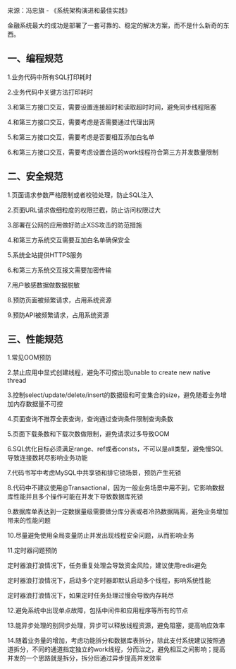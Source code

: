 来源：冯忠旗 - 《系统架构演进和最佳实践》

金融系统最大的成功是部署了一套可靠的、稳定的解决方案，而不是什么新奇的东西。

## 一、编程规范

1.业务代码中所有SQL打印耗时

2.业务代码中关键方法打印耗时

3.和第三方接口交互，需要设置连接超时和读取超时时间，避免同步线程阻塞

4.和第三方接口交互，需要考虑是否需要通过代理出网

5.和第三方接口交互，需要考虑是否要相互添加白名单

6.和第三方接口交互，需要考虑设置合适的work线程符合第三方并发数量限制

## 二、安全规范

1.页面请求参数严格限制或者校验处理，防止SQL注入

2.页面URL请求做细粒度的权限拦截，防止访问权限过大

3.部署在公网的应用做好防止XSS攻击的防范措施

4.和第三方系统交互需要互加白名单确保安全

5.系统全站提供HTTPS服务

6.和第三方系统交互报文需要加密传输

7.用户敏感数据做数据脱敏

8.预防页面被频繁请求，占用系统资源

9.预防API被频繁请求，占用系统资源

## 三、性能规范

1.常见OOM预防

2.禁止应用中显式创建线程，避免不可控出现unable to create new native thread

3.控制select/update/delete/insert的数据级和可变集合的size，避免随着业务增加内存数据量不可控

4.页面查询不推荐全表查询，查询通过查询条件限制查询条数

5.页面下载条数和下载次数做限制，避免请求过多导致OOM

6.SQL优化目标必须满足range、ref或者consts，不可以是all类型，避免慢SQL导致连接数耗尽影响业务功能

7.代码书写中考虑MySQL中共享锁和排它锁场景，预防产生死锁

8.代码中不建议使用@Transactional，因为一般业务场景中用不到，它影响数据库性能并且多个操作可能在并发下导致数据库死锁

9.数据库单表达到一定数据量级需要做分库分表或者冷热数据隔离，避免业务增加带来的性能问题

10.尽量避免使用全局变量防止并发出现线程安全问题，从而影响业务

11.定时器问题预防

 定时器浪打浪情况下，任务重复处理会导致资金风险，建议使用redis避免

 定时器浪打浪情况下，启动多个定时器即默认启动多个线程，影响系统性能

 定时器浪打浪情况下，如果定时任务处理过慢会导致内存耗尽

12.避免系统中出现单点故障，包括中间件和应用程序等所有的节点

13.能异步处理的别同步处理，异步可以释放线程资源，避免阻塞，提高响应效率

14.随着业务量的增加，考虑功能拆分和数据库表拆分，除此支付系统建议按照通道拆分，不同的通道指定独立的work线程，分而治之，避免相互之间影响；提高并发的一个思路就是拆分，拆分后通过异步提高并发效率
